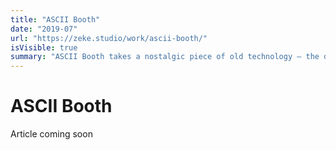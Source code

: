 ```yaml
---
title: "ASCII Booth"
date: "2019-07"
url: "https://zeke.studio/work/ascii-booth/"
isVisible: true
summary: "ASCII Booth takes a nostalgic piece of old technology — the dot matrix printer — and recontextualizes it as an instant ASCII art selfie booth."
---
```


# ASCII Booth

Article coming soon
